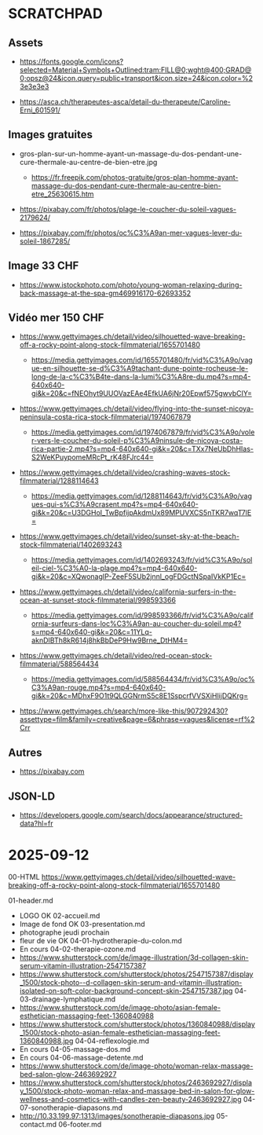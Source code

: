 # SCRATCHPAD

## Assets

-   https://fonts.google.com/icons?selected=Material+Symbols+Outlined:tram:FILL@0;wght@400;GRAD@0;opsz@24&icon.query=public+transport&icon.size=24&icon.color=%23e3e3e3

-   https://asca.ch/therapeutes-asca/detail-du-therapeute/Caroline-Erni_601591/

## Images gratuites

-   gros-plan-sur-un-homme-ayant-un-massage-du-dos-pendant-une-cure-thermale-au-centre-de-bien-etre.jpg

    -   https://fr.freepik.com/photos-gratuite/gros-plan-homme-ayant-massage-du-dos-pendant-cure-thermale-au-centre-bien-etre_25630615.htm

-   https://pixabay.com/fr/photos/plage-le-coucher-du-soleil-vagues-2179624/

-   https://pixabay.com/fr/photos/oc%C3%A9an-mer-vagues-lever-du-soleil-1867285/

## Image 33 CHF

-   https://www.istockphoto.com/photo/young-woman-relaxing-during-back-massage-at-the-spa-gm469916170-62693352

## Vidéo mer 150 CHF

-   https://www.gettyimages.ch/detail/video/silhouetted-wave-breaking-off-a-rocky-point-along-stock-filmmaterial/1655701480

    -   https://media.gettyimages.com/id/1655701480/fr/vid%C3%A9o/vague-en-silhouette-se-d%C3%A9tachant-dune-pointe-rocheuse-le-long-de-la-c%C3%B4te-dans-la-lumi%C3%A8re-du.mp4?s=mp4-640x640-gi&k=20&c=fNEOhyt9UUOVazEAe4EfkUA6jNr20Epwf575gwvbCIY=

-   https://www.gettyimages.ch/detail/video/flying-into-the-sunset-nicoya-peninsula-costa-rica-stock-filmmaterial/1974067879

    -   https://media.gettyimages.com/id/1974067879/fr/vid%C3%A9o/voler-vers-le-coucher-du-soleil-p%C3%A9ninsule-de-nicoya-costa-rica-partie-2.mp4?s=mp4-640x640-gi&k=20&c=TXx7NeUbDhHIas-S2WeKPuypomeMRcPt_rK48FJrc44=

-   https://www.gettyimages.ch/detail/video/crashing-waves-stock-filmmaterial/1288114643

    -   https://media.gettyimages.com/id/1288114643/fr/vid%C3%A9o/vagues-qui-s%C3%A9crasent.mp4?s=mp4-640x640-gi&k=20&c=U3DGHoI_TwBpfijpAkdmUx89MPUVXCS5nTKR7wqT7lE=

-   https://www.gettyimages.ch/detail/video/sunset-sky-at-the-beach-stock-filmmaterial/1402693243

    -   https://media.gettyimages.com/id/1402693243/fr/vid%C3%A9o/soleil-ciel-%C3%A0-la-plage.mp4?s=mp4-640x640-gi&k=20&c=XQwonagIP-ZeeF5SUb2jnnl_ogFDGctNSpaIVkKP1Ec=

<!-- trop mou -->

-   https://www.gettyimages.ch/detail/video/california-surfers-in-the-ocean-at-sunset-stock-filmmaterial/998593366

    -   https://media.gettyimages.com/id/998593366/fr/vid%C3%A9o/california-surfeurs-dans-loc%C3%A9an-au-coucher-du-soleil.mp4?s=mp4-640x640-gi&k=20&c=11YLq-aknDIBTh8kR614j8hkBbDeP9Hw9Brne_DtHM4=

<!-- trop rouge -->

-   https://www.gettyimages.ch/detail/video/red-ocean-stock-filmmaterial/588564434

    -   https://media.gettyimages.com/id/588564434/fr/vid%C3%A9o/oc%C3%A9an-rouge.mp4?s=mp4-640x640-gi&k=20&c=MDhxF9O1t9QLGGNrmS5c8E1SspcrfVVSXiHlijDQKrg=

-   https://www.gettyimages.ch/search/more-like-this/907292430?assettype=film&family=creative&page=6&phrase=vagues&license=rf%2Crr

## Autres

-   https://pixabay.com

## JSON-LD

-   https://developers.google.com/search/docs/appearance/structured-data?hl=fr


# 2025-09-12

00-HTML
https://www.gettyimages.ch/detail/video/silhouetted-wave-breaking-off-a-rocky-point-along-stock-filmmaterial/1655701480

01-header.md
-   LOGO OK
02-accueil.md
-   Image de fond OK
03-presentation.md
-   photographe jeudi prochain
-   fleur de vie OK
04-01-hydrotherapie-du-colon.md
-   En cours
04-02-therapie-ozone.md
-   https://www.shutterstock.com/de/image-illustration/3d-collagen-skin-serum-vitamin-illustration-2547157387
-   https://www.shutterstock.com/shutterstock/photos/2547157387/display_1500/stock-photo--d-collagen-skin-serum-and-vitamin-illustration-isolated-on-soft-color-background-concept-skin-2547157387.jpg
04-03-drainage-lymphatique.md
-   https://www.shutterstock.com/de/image-photo/asian-female-esthetician-massaging-feet-1360840988
-   https://www.shutterstock.com/shutterstock/photos/1360840988/display_1500/stock-photo-asian-female-esthetician-massaging-feet-1360840988.jpg
04-04-reflexologie.md
-   En cours
04-05-massage-dos.md
-   En cours
04-06-massage-detente.md
-   https://www.shutterstock.com/de/image-photo/woman-relax-massage-bed-salon-glow-2463692927
-   https://www.shutterstock.com/shutterstock/photos/2463692927/display_1500/stock-photo-woman-relax-and-massage-bed-in-salon-for-glow-wellness-and-cosmetics-with-candles-zen-beauty-2463692927.jpg
04-07-sonotherapie-diapasons.md
-   http://10.33.199.97:1313/images/sonotherapie-diapasons.jpg
05-contact.md
06-footer.md
